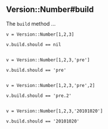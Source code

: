 ## Version::Number#build

The `build` method ...

    v = Version::Number[1,2,3]

    v.build.should == nil


    v = Version::Number[1,2,3,'pre']

    v.build.should == 'pre'


    v = Version::Number[1,2,3,'pre',2]

    v.build.should == 'pre.2'


    v = Version::Number[1,2,3,'20101020']

    v.build.should == '20101020'

